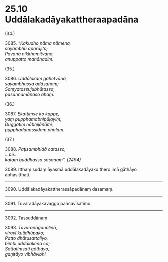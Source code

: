 # 25.10 Uddālakadāyakattheraapadāna

(34.)

3085\. _“Kakudho nāma nāmena,_  
_sayambhū aparājito;_  
_Pavanā nikkhamitvāna,_  
_anuppatto mahānadiṃ._  

(35.)

3086\. _Uddālakaṃ gahetvāna,_  
_sayambhussa adāsahaṃ;_  
_Saṃyatassujubhūtassa,_  
_pasannamānaso ahaṃ._  

(36.)

3087\. _Ekattiṃse ito kappe,_  
_yaṃ pupphamabhipūjayiṃ;_  
_Duggatiṃ nābhijānāmi,_  
_pupphadānassidaṃ phalaṃ._  

(37.)

3088\. _Paṭisambhidā catasso,_  
_…pe…_  
_kataṃ buddhassa sāsanaṃ”. (2494)_  

3089\. Itthaṃ sudaṃ āyasmā uddālakadāyako thero imā gāthāyo abhāsitthāti.

---

3090\. Uddālakadāyakattherassāpadānaṃ dasamaṃ.

---

3091\. Tuvaradāyakavaggo pañcavīsatimo.

---

3092\. Tassuddānaṃ

3093\. _Tuvaranāganaḷinā,_  
_viravī kuṭidhūpako;_  
_Patto dhātusattaliyo,_  
_bimbi uddālakena ca;_  
_Sattatiṃsati gāthāyo,_  
_gaṇitāyo vibhāvibhi._

